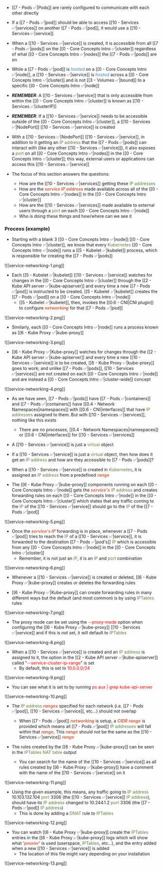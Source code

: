- [[7 - Pods ✅|Pods]] are rarely configured to communicate with each other directly

- If a [[7 - Pods ✅|pod]] should be able to access [[10 - Services ✅|services]] on another [[7 - Pods ✅|pod]], it would use a [[10 - Services ✅|service]]

- When a [[10 - Services ✅|service]] is created, it is accessible from all [[7 - Pods ✅|pods]] on the [[0 - Core Concepts Intro ✅|cluster]] regardless of what [[0 - Core Concepts Intro ✅|nodes]] the [[7 - Pods ✅|pods]] are on

- While a [[7 - Pods ✅|pod]] is <i><span style="color:#477bbe">hosted</span></i> on a [[0 - Core Concepts Intro ✅|node]], a [[10 - Services ✅|service]] is <i><span style="color:#477bbe">hosted</span></i> across a [[0 - Core Concepts Intro ✅|cluster]] and is not [[3 - Volumes ✅|bound]] to a specific [[0 - Core Concepts Intro ✅|node]]

- ***REMEMBER***: A [[10 - Services ✅|service]] that is only accessible from within the [[0 - Core Concepts Intro ✅|cluster]] is known as [[10 - Services ✅|clusterIP]]

- ***REMEMBER***: If a [[10 - Services ✅|service]] needs to be accessible outside of the [[0 - Core Concepts Intro ✅|cluster]], a [[10 - Services ✅|NodePort]] [[10 - Services ✅|service]] is created

- With a [[10 - Services ✅|NodePort]] [[10 - Services ✅|service]], in addition to it getting an <span style="color:#5c7e3e">IP address</span> that the [[7 - Pods ✅|pods]] can interact with (like any other [[10 - Services ✅|service]]), it also exposes a <span style="color:#5c7e3e">port</span> on all [[0 - Core Concepts Intro ✅|nodes]] in the [[0 - Core Concepts Intro ✅|cluster]]; this way, external users or applications can access this [[10 - Services ✅|service]]

- The focus of this section answers the questions:
	- How are the [[10 - Services ✅|services]] getting these <span style="color:#5c7e3e">IP addresses</span>
	- How are the <b><i><span style="color:#d46644">service IP address</span></i></b> made available across all of the [[0 - Core Concepts Intro ✅|nodes]] in the [[0 - Core Concepts Intro ✅|cluster]]
	- How are the [[10 - Services ✅|services]] made available to external users through a <span style="color:#5c7e3e">port</span> on each [[0 - Core Concepts Intro ✅|node]]
	- Who is doing these things and how/where can we see it

### Process (example)

- Starting with a blank 3 [[0 - Core Concepts Intro ✅|node]] [[0 - Core Concepts Intro ✅|cluster]], we know that every <span style="color:#5c7e3e">Kubernetes</span> [[0 - Core Concepts Intro ✅|node]] runs a [[5 - Kubelet ✅|kubelet]] process, which is responsible for creating the [[7 - Pods ✅|pods]]

![[service-networking-1.png]]

- Each [[5 - Kubelet ✅|kubelet]] [[10 - Services ✅|service]] watches for changes in the [[0 - Core Concepts Intro ✅|cluster]] through the [[2 - Kube API server ✅|kube-apiserver]] and every time a new [[7 - Pods ✅|pod]] is instructed to be created, [[5 - Kubelet ✅|kubelet]] creates the [[7 - Pods ✅|pod]] on a [[0 - Core Concepts Intro ✅|node]]
	- [[5 - Kubelet ✅|kubelet]], then, invokes the [[0.6 - CNI|CNI plugin]] to configure <b><i><span style="color:#d46644">networking</span></i></b> for that [[7 - Pods ✅|pod]]

![[service-networking-2.png]]

- Similarly, each [[0 - Core Concepts Intro ✅|node]] runs a process known as [[6 - Kube Proxy ✅|kube-proxy]]

![[service-networking-3.png]]

- [[6 - Kube Proxy ✅|Kube-proxy]] watches for changes through the [[2 - Kube API server ✅|kube-apiserver]] and every time a new [[10 - Services ✅|service]] is to be created, [[6 - Kube Proxy ✅|kube-proxy]] goes to work; and unlike [[7 - Pods ✅|pods]], [[10 - Services ✅|services]] are not created on each [[0 - Core Concepts Intro ✅|node]] and are instead a [[0 - Core Concepts Intro ✅|cluster-wide]] concept

![[service-networking-4.png]]

- As we have seen, [[7 - Pods ✅|pods]] have [[7 - Pods ✅|containers]] and [[7 - Pods ✅|containers]] have [[0.4 - Network Namespaces|namespaces]] with [[0.6 - CNI|interfaces]] that have <span style="color:#5c7e3e">IP addresses</span> assigned to them. But with [[10 - Services ✅|services]], nothing like this exists
	- There are no processes, [[0.4 - Network Namespaces|namespaces]] or [[0.6 - CNI|interfaces]] for [[10 - Services ✅|services]]

- A [[10 - Services ✅|service]] is just a <span style="color:#5c7e3e">virtual</span> object

- If a [[10 - Services ✅|service]] is just a <span style="color:#5c7e3e">virtual</span> object, then how does it get an <span style="color:#5c7e3e">IP address</span> and how are they accessible to [[7 - Pods ✅|pods]]?

- When a [[10 - Services ✅|service]] is created in <span style="color:#5c7e3e">Kubernetes</span>, it is assigned an <span style="color:#5c7e3e">IP address</span> from a predefined <b><i><span style="color:#d46644">range</span></i></b>

- The [[6 - Kube Proxy ✅|kube-proxy]] components running on each [[0 - Core Concepts Intro ✅|node]] gets the <b><i><span style="color:#d46644">service's</span></i></b> <span style="color:#5c7e3e">IP address</span> and creates forwarding rules on each [[0 - Core Concepts Intro ✅|node]] in the [[0 - Core Concepts Intro ✅|cluster]] which states that any traffic coming to the <span style="color:#5c7e3e">IP</span> of the [[10 - Services ✅|service]] should go to the <span style="color:#5c7e3e">IP</span> of the [[7 - Pods ✅|pod]]

![[service-networking-5.png]]

- Once the <b><i><span style="color:#d46644">service's IP</span></i></b> forwarding is in place, whenever a [[7 - Pods ✅|pod]] tries to reach the <span style="color:#5c7e3e">IP</span> of a [[10 - Services ✅|service]], it is forwarded to the destination [[7 - Pods ✅|pod's]] <span style="color:#5c7e3e">IP</span> which is accessible from any [[0 - Core Concepts Intro ✅|node]] in the [[0 - Core Concepts Intro ✅|cluster]]
	- Remember, it is not just an <span style="color:#5c7e3e">IP</span>, it is an <span style="color:#5c7e3e">IP</span> and <span style="color:#5c7e3e">port</span> combination

![[service-networking-6.png]]

- Whenever a [[10 - Services ✅|service]] is created or deleted, [[6 - Kube Proxy ✅|kube-proxy]] creates or deletes the forwarding rules

- [[6 - Kube Proxy ✅|Kube-proxy]] can create forwarding rules in many different ways but the default (and most common) is by using <span style="color:#5c7e3e">IPTables</span> rules

![[service-networking-7.png]]

- The proxy mode can be set using the <span style="color:red">--proxy-mode</span> option when configuring the [[6 - Kube Proxy ✅|kube-proxy]] [[10 - Services ✅|service]] and if this is not set, it will default to <span style="color:#5c7e3e">IPTables</span>

![[service-networking-8.png]]

- When a [[10 - Services ✅|service]] is created and an <span style="color:#5c7e3e">IP address</span> is assigned to it, the option in the [[2 - Kube API server ✅|kube-apiserver]] called "<span style="color:red">--service-cluster-ip-range</span>" is set
	- By default, this is set to <span style="color:red">10.0.0.0/24</span>

![[service-networking-9.png]]

- You can see what it is set to by running <span style="color:red">ps aux | grep kube-api-server</span>

![[service-networking-10.png]]

- The <span style="color:#5c7e3e">IP address</span> <b><i><span style="color:#d46644">ranges</span></i></b> specified for each network (i.e. [[7 - Pods ✅|pod]], [[10 - Services ✅|service]], etc…) should not overlap
	- When [[7 - Pods ✅|pod]] <b><i><span style="color:#d46644">networking</span></i></b> is setup, a <b><i><span style="color:#d46644">CIDR range</span></i></b> is provided which means all [[7 - Pods ✅|pod]] <span style="color:#5c7e3e">IP addresses</span> will fall within that <b><i><span style="color:#d46644">range</span></i></b>. This <b><i><span style="color:#d46644">range</span></i></b> should not be the same as the [[10 - Services ✅|service]] <b><i><span style="color:#d46644">range</span></i></b>

- The rules created by the [[6 - Kube Proxy ✅|kube-proxy]] can be seen in the <span style="color:#5c7e3e">IPTables NAT table</span> output
	- You can search for the name of the [[10 - Services ✅|service]] as all rules created by [[6 - Kube Proxy ✅|kube-proxy]] have a comment with the name of the [[10 - Services ✅|service]] on it

![[service-networking-11.png]]

- Using the given example, this means, any traffic going to <span style="color:#5c7e3e">IP address</span> 10.103.132.104 <span style="color:#5c7e3e">port</span> 3306 (the [[10 - Services ✅|service]] <span style="color:#5c7e3e">IP address</span>),  should have its <span style="color:#5c7e3e">IP address</span> changed to 10.244.1.2 <span style="color:#5c7e3e">port</span> 3306 (the [[7 - Pods ✅|pod]] <span style="color:#5c7e3e">IP address</span>)
	- This is done by adding a <span style="color:#5c7e3e">DNAT</span> rule to <span style="color:#5c7e3e">IPTables</span>

![[service-networking-12.png]]

- You can watch [[6 - Kube Proxy ✅|kube-proxy]] create the <span style="color:#5c7e3e">IPTables</span> entries in the [[6 - Kube Proxy ✅|kube-proxy]] logs which will show what '<b><i><span style="color:#d46644">proxier</span></i></b>' is used (userspace, <span style="color:#5c7e3e">IPTables</span>, etc…), and the entry added when a new [[10 - Services ✅|service]] is added
	- The location of this file might vary depending on your installation

![[service-networking-13.png]]
